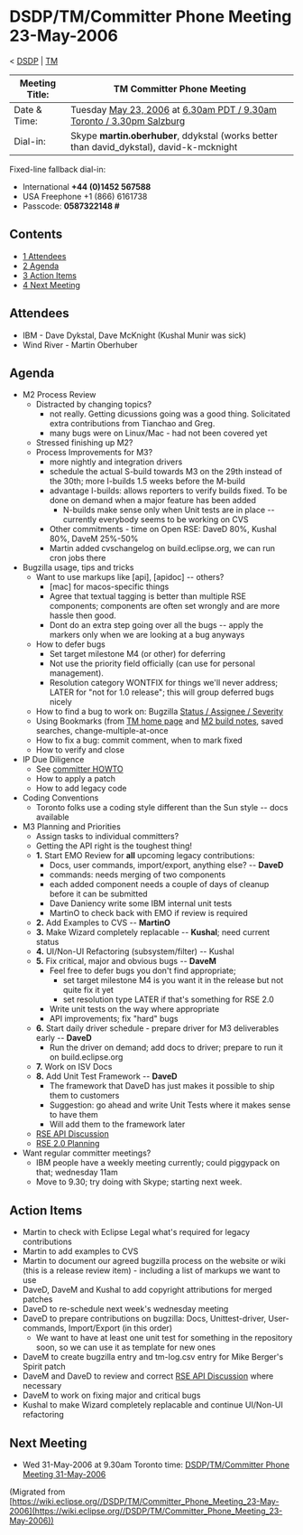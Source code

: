 

DSDP/TM/Committer Phone Meeting 23-May-2006
===========================================

< [DSDP](https://wiki.eclipse.org/DSDP "DSDP")‎ | [TM](./TM "DSDP/TM")

| Meeting Title: | **TM Committer Phone Meeting** |
| --- | --- |
| Date & Time: | Tuesday [May 23, 2006](./index.php?title=May_23,_2006&action=edit&redlink=1 "May 23, 2006 (page does not exist)") at [6.30am PDT / 9.30am Toronto / 3.30pm Salzburg](http://www.timeanddate.com/worldclock/meetingdetails.html?year=2006&month=5&day=23&hour=13&min=30&sec=0&p1=223&p2=250&p3=421&p4=224) |
| Dial-in: | Skype **martin.oberhuber**, ddykstal (works better than david_dykstal), david-k-mcknight |

Fixed-line fallback dial-in:

*   International **+44 (0)1452 567588**
*   USA Freephone +1 (866) 6161738
*   Passcode: **0587322148 #**

Contents
--------

*   [1 Attendees](#Attendees)
*   [2 Agenda](#Agenda)
*   [3 Action Items](#Action-Items)
*   [4 Next Meeting](#Next-Meeting)

Attendees
---------

*   IBM - Dave Dykstal, Dave McKnight (Kushal Munir was sick)
*   Wind River - Martin Oberhuber

Agenda
------

*   M2 Process Review
    *   Distracted by changing topics?
        *   not really. Getting dicussions going was a good thing. Solicitated extra contributions from Tianchao and Greg.
        *   many bugs were on Linux/Mac - had not been covered yet
    *   Stressed finishing up M2?
    *   Process Improvements for M3?
        *   more nightly and integration drivers
        *   schedule the actual S-build towards M3 on the 29th instead of the 30th; more I-builds 1.5 weeks before the M-build
        *   advantage I-builds: allows reporters to verify builds fixed. To be done on demand when a major feature has been added
            *   N-builds make sense only when Unit tests are in place -- currently everybody seems to be working on CVS
        *   Other commitments - time on Open RSE: DaveD 80%, Kushal 80%, DaveM 25%-50%
        *   Martin added cvschangelog on build.eclipse.org, we can run cron jobs there
*   Bugzilla usage, tips and tricks
    *   Want to use markups like \[api\], \[apidoc\] -- others?
        *   \[mac\] for macos-specific things
        *   Agree that textual tagging is better than multiple RSE components; components are often set wrongly and are more hassle then good.
        *   Dont do an extra step going over all the bugs -- apply the markers only when we are looking at a bug anyways
    *   How to defer bugs
        *   Set target milestone M4 (or other) for deferring
        *   Not use the priority field officially (can use for personal management).
        *   Resolution category WONTFIX for things we'll never address; LATER for "not for 1.0 release"; this will group deferred bugs nicely
    *   How to find a bug to work on: Bugzilla [Status / Assignee / Severity](https://bugs.eclipse.org/bugs/report.cgi?x_axis_field=bug_severity&y_axis_field=assigned_to&z_axis_field=bug_status&query_format=report-table&short_desc_type=allwordssubstr&short_desc=&classification=DSDP&product=Target+Management&component=RSE&long_desc_type=allwordssubstr&long_desc=&bug_file_loc_type=allwordssubstr&bug_file_loc=&status_whiteboard_type=allwordssubstr&status_whiteboard=&keywords_type=allwords&keywords=&emailtype1=substring&email1=&emailtype2=substring&email2=&bugidtype=include&bug_id=&votes=&chfieldfrom=&chfieldto=Now&chfieldvalue=&format=table&action=wrap&field0-0-0=noop&type0-0-0=noop&value0-0-0=)
    *   Using Bookmarks (from [TM home page](https://www.eclipse.org/dsdp/tm) and [M2 build notes](http://download.eclipse.org/dsdp/tm/downloads/drops/S-1.0M2-200605191648/buildNotes.php), saved searches, change-multiple-at-once
    *   How to fix a bug: commit comment, when to mark fixed
    *   How to verify and close
*   IP Due Diligence
    *   See [committer HOWTO](https://www.eclipse.org/dsdp/tm/development/committer_howto.php)
    *   How to apply a patch
    *   How to add legacy code
*   Coding Conventions
    *   Toronto folks use a coding style different than the Sun style -- docs available
*   M3 Planning and Priorities
    *   Assign tasks to individual committers?
    *   Getting the API right is the toughest thing!
    *   **1.** Start EMO Review for **all** upcoming legacy contributions:
        *   Docs, user commands, import/export, anything else? -- **DaveD**
        *   commands: needs merging of two components
        *   each added component needs a couple of days of cleanup before it can be submitted
        *   Dave Daniency write some IBM internal unit tests
        *   MartinO to check back with EMO if review is required
    *   **2.** Add Examples to CVS -- **MartinO**
    *   **3.** Make Wizard completely replacable -- **Kushal**; need current status
    *   **4.** UI/Non-UI Refactoring (subsystem/filter) -- Kushal
    *   **5.** Fix critical, major and obvious bugs -- **DaveM**
        *   Feel free to defer bugs you don't find appropriate;
            *   set target milestone M4 is you want it in the release but not quite fix it yet
            *   set resolution type LATER if that's something for RSE 2.0
        *   Write unit tests on the way where appropriate
        *   API improvements; fix "hard" bugs
    *   **6.** Start daily driver schedule - prepare driver for M3 deliverables early -- **DaveD**
        *   Run the driver on demand; add docs to driver; prepare to run it on build.eclipse.org
    *   **7.** Work on ISV Docs
    *   **8.** Add Unit Test Framework -- **DaveD**
        *   The framework that DaveD has just makes it possible to ship them to customers
        *   Suggestion: go ahead and write Unit Tests where it makes sense to have them
        *   Will add them to the framework later
    *   [RSE API Discussion](./RSE_API_Discussion "RSE API Discussion")
    *   [RSE 2.0 Planning](./RSE_2.0_Planning "RSE 2.0 Planning")
*   Want regular committer meetings?
    *   IBM people have a weekly meeting currently; could piggypack on that; wednesday 11am
    *   Move to 9.30; try doing with Skype; starting next week.

Action Items
------------

*   Martin to check with Eclipse Legal what's required for legacy contributions
*   Martin to add examples to CVS
*   Martin to document our agreed bugzilla process on the website or wiki (this is a release review item) - including a list of markups we want to use
*   DaveD, DaveM and Kushal to add copyright attributions for merged patches
*   DaveD to re-schedule next week's wednesday meeting
*   DaveD to prepare contributions on bugzilla: Docs, Unittest-driver, User-commands, Import/Export (in this order)
    *   We want to have at least one unit test for something in the repository soon, so we can use it as template for new ones
*   DaveM to create bugzilla entry and tm-log.csv entry for Mike Berger's Spirit patch
*   DaveM and DaveD to review and correct [RSE API Discussion](./RSE_API_Discussion "RSE API Discussion") where necessary
*   DaveM to work on fixing major and critical bugs
*   Kushal to make Wizard completely replacable and continue UI/Non-UI refactoring

Next Meeting
------------

*   Wed 31-May-2006 at 9.30am Toronto time: [DSDP/TM/Committer Phone Meeting 31-May-2006](./Committer_Phone_Meeting_31-May-2006 "DSDP/TM/Committer Phone Meeting 31-May-2006")


(Migrated from [https://wiki.eclipse.org//DSDP/TM/Committer_Phone_Meeting_23-May-2006](https://wiki.eclipse.org//DSDP/TM/Committer_Phone_Meeting_23-May-2006))